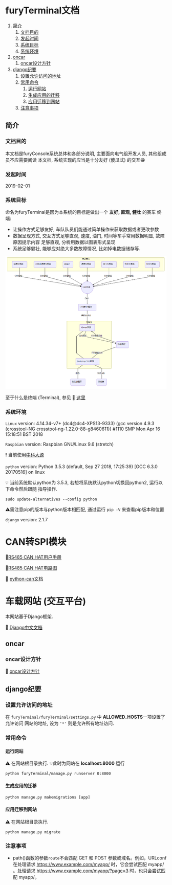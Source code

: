 # furyTerminal文档

1. [简介](#简介)
   1. [文档目的](#文档目的)
   2. [发起时间](#发起时间)
   3. [系统目标](#系统目标)
   4. [系统环境](#系统环境)
2. [oncar](#oncar)
   1. [oncar设计方针](#oncar设计方针)
3. [django纪要](#django纪要)
   1. [设置允许访问的地址](#设置允许访问的地址)
   2. [常用命令](#常用命令)
      1. [运行网站](#运行网站)
      2. [生成应用的迁移](#生成应用的迁移)
      3. [应用迁移到网站](#应用迁移到网站)
   3. [注意事项](#注意事项)

## 简介

### 文档目的

本文档是furyConsole系统总体和各部分说明, 主要面向电气组开发人员, 其他组成员不应需要阅读
本文档, 系统实现的应当是十分友好 (傻瓜式) 的交互😁

### 发起时间

2019-02-01

### 系统目标

命名为furyTerminal是因为本系统的目标是做出一个 **友好, 直观, 健壮** 的赛车
终端:

- 让操作方式足够友好, 车队队员们能通过简单操作来获取数据或者更改参数
- 数据呈现方式, 交互方式足够直观, 速度, 油门, 时间等车手常用数据明显, 故障原因提示内容
  足够直观, 分析用数据以图表形式呈现
- 系统足够健壮, 能够应对绝大多数故障情况, 比如掉电数据储存等.

![系统蓝图](doc/蓝图.png)

至于什么是终端 (Terminal), 参见 🔗 [这里](https://www.zhihu.com/question/21711307/answer/118788917)

### 系统环境

`Linux` version: 4.14.34-v7+ (dc4@dc4-XPS13-9333) (gcc version 4.9.3 (crosstool-NG crosstool-ng-1.22.0-88-g8460611)) #1110 SMP Mon Apr 16 15:18:51 BST 2018

`Raspbian` version: Raspbian GNU/Linux 9.6 (stretch)

❗️ 当前使用[中科大源](https://lug.ustc.edu.cn/wiki/mirrors/help/raspbian)

`python` version: Python 3.5.3 (default, Sep 27 2018, 17:25:39) [GCC 6.3.0 20170516] on linux

💡 当前系统默认python为 3.5.3, 若想将系统默认python切换回python2, 运行以下命令然后跟随
指导操作.

```shell
sudo update-alternatives --config python
```

⚠️需注意pip的版本与python版本相匹配, 通过运行 `pip -V` 来查看pip版本和位置

`django` version: 2.1.7

# CAN转SPI模块

📖[RS485 CAN HAT用户手册](doc/CAN2SPI/CAN_to_SPI_module/RS485-CAN-HAT-user-manual-cn.pdf)

📖[RS485 CAN HAT电路图](doc/CAN2SPI/CAN_to_SPI_module/RS485_CAN_HAT_Schematic.pdf)

🔗 [python-can文档](https://python-can.readthedocs.io/en/master/index.html#)

# 车载网站 (交互平台)

本网站基于Django框架.

🔗 [Django中文文档](https://docs.djangoproject.com/zh-hans/2.1/)

## oncar

### oncar设计方针

📖 [oncar设计方针](doc/furyTerminal/oncar/设计方针.md)

## django纪要

### 设置允许访问的地址

在 `furyTerminal/furyTerminal/settings.py` 中 **ALLOWED_HOSTS**一项设置了允许访问
网站的地址, 设为 `'*'` 则是允许所有地址访问.

### 常用命令

#### 运行网站

⚠️ 在网站根目录执行.
💡此时为网站在 **localhost:8000** 运行

```shell
python furyTerminal/manage.py runserver 0:8000
```

#### 生成应用的迁移

```shell
python manage.py makemigrations [app]
```

#### 应用迁移到网站

⚠️ 在网站根目录执行.

```shell
python manage.py migrate
```

### 注意事项

- path()函数的参数`route`不会匹配 GET 和 POST 参数或域名。例如，URLconf 在处理请求
  https://www.example.com/myapp/ 时，它会尝试匹配 myapp/ 。处理请求
  https://www.example.com/myapp/?page=3 时，也只会尝试匹配 myapp/。
